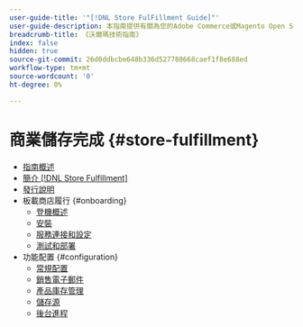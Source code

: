 ```yaml
---
user-guide-title: '"[!DNL Store FulFillment Guide]"'
user-guide-description: 本指南提供有關為您的Adobe Commerce或Magento Open Source商店安裝和配置商店履行服務的詳細資訊。
breadcrumb-title: 《沃爾瑪技術指南》
index: false
hidden: true
source-git-commit: 26d0ddbcbe648b336d527788668caef1f8e688ed
workflow-type: tm+mt
source-wordcount: '0'
ht-degree: 0%

---
```



# 商業儲存完成 {#store-fulfillment}

- [指南概述](guide-overview.md)
- [簡介 [!DNL Store Fulfillment]](introduction.md)
- [發行說明](release-notes.md)
- 板載商店履行 {#onboarding}
   - [登機概述](onboard.md)
   - [安裝](install.md)
   - [服務連接和設定](connect-set-up-service.md)
   - [測試和部署](test-deploy.md)
- 功能配置 {#configuration}
   - [常規配置](enable-general.md)
   - [銷售電子郵件](sales-emails.md)
   - [產品庫存管理](product-stock.md)
   - [儲存源](store-sources.md)
   - [後台進程](background-processes.md)
